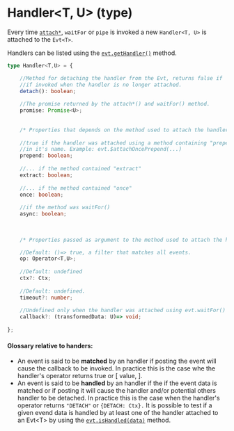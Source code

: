 # Handler&lt;T, U&gt; \(type\)

Every time [`attach*`](https://docs.ts-evt.dev/api/evt/evt.attach), `waitFor` or `pipe` is invoked a new `Handler<T, U>` is attached to the `Evt<T>`.

Handlers can be listed using the [`evt.getHandler()`](https://docs.evt.land/api/evt/evt.gethandler) method. 

```typescript
type Handler<T,U> = {

    //Method for detaching the handler from the Evt, returns false if 
    //if invoked when the handler is no longer attached.
    detach(): boolean;
    
    //The promise returned by the attach*() and waitFor() method.
    promise: Promise<U>;
    
    
    /* Properties that depends on the method used to attach the handler */
    
    //true if the handler was attached using a method containing "prepend"
    //in it's name. Example: evt.$attachOncePrepend(...)
    prepend: boolean;
    
    //... if the method contained "extract"
    extract: boolean;
    
    //... if the method contained "once"
    once: boolean;
    
    //if the method was waitFor()
    async: boolean;
    
    
    
    /* Properties passed as argument to the method used to attach the handler */

    //Default: ()=> true, a filter that matches all events.
    op: Operator<T,U>; 
    
    //Default: undefined
    ctx?: Ctx; 
    
    //Default: undefined.
    timeout?: number;
    
    //Undefined only when the handler was attached using evt.waitFor()
    callback?: (transformedData: U)=> void;
    
};
```

#### Glossary relative to handers: 

* An event is said to be **matched** by an handler if posting the event will cause the callback to be invoked. In practice this is the case whe the handler's operator returns true or \[ value, \].
* An event is said to be **handled** by an handler if the if the event data is matched or if posting it will cause the handler and/or potential others handler to be detached. In practice this is the case when the handler's operator returns `"DETACH"` or `{DETACH: Ctx}.` It is possible to test if a given evend data is handled by at least one of the handler attached to an Evt&lt;T&gt; by using the [`evt.isHandled(data)`](https://docs.ts-evt.dev/api/evt/evt.ishandled) method.

